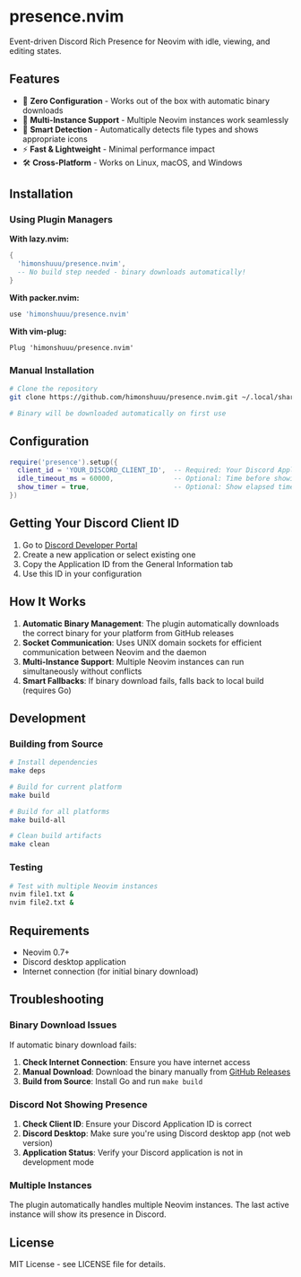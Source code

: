 # presence.nvim

Event-driven Discord Rich Presence for Neovim with idle, viewing, and editing states.

## Features

- 🚀 **Zero Configuration** - Works out of the box with automatic binary downloads
- 🔄 **Multi-Instance Support** - Multiple Neovim instances work seamlessly
- 🎯 **Smart Detection** - Automatically detects file types and shows appropriate icons
- ⚡ **Fast & Lightweight** - Minimal performance impact
- 🛠️ **Cross-Platform** - Works on Linux, macOS, and Windows

## Installation

### Using Plugin Managers

**With lazy.nvim:**
```lua
{
  'himonshuuu/presence.nvim',
  -- No build step needed - binary downloads automatically!
}
```

**With packer.nvim:**
```lua
use 'himonshuuu/presence.nvim'
```

**With vim-plug:**
```vim
Plug 'himonshuuu/presence.nvim'
```

### Manual Installation

```bash
# Clone the repository
git clone https://github.com/himonshuuu/presence.nvim.git ~/.local/share/nvim/site/pack/packer/start/presence.nvim

# Binary will be downloaded automatically on first use
```

## Configuration

```lua
require('presence').setup({
  client_id = 'YOUR_DISCORD_CLIENT_ID',  -- Required: Your Discord Application ID
  idle_timeout_ms = 60000,               -- Optional: Time before showing idle (default: 60000)
  show_timer = true,                     -- Optional: Show elapsed time (default: true)
})
```

## Getting Your Discord Client ID

1. Go to [Discord Developer Portal](https://discord.com/developers/applications)
2. Create a new application or select existing one
3. Copy the Application ID from the General Information tab
4. Use this ID in your configuration

## How It Works

1. **Automatic Binary Management**: The plugin automatically downloads the correct binary for your platform from GitHub releases
2. **Socket Communication**: Uses UNIX domain sockets for efficient communication between Neovim and the daemon
3. **Multi-Instance Support**: Multiple Neovim instances can run simultaneously without conflicts
4. **Smart Fallbacks**: If binary download fails, falls back to local build (requires Go)

## Development

### Building from Source

```bash
# Install dependencies
make deps

# Build for current platform
make build

# Build for all platforms
make build-all

# Clean build artifacts
make clean
```

### Testing

```bash
# Test with multiple Neovim instances
nvim file1.txt &
nvim file2.txt &
```

## Requirements

- Neovim 0.7+
- Discord desktop application
- Internet connection (for initial binary download)

## Troubleshooting

### Binary Download Issues

If automatic binary download fails:

1. **Check Internet Connection**: Ensure you have internet access
2. **Manual Download**: Download the binary manually from [GitHub Releases](https://github.com/himonshuuu/presence.nvim/releases)
3. **Build from Source**: Install Go and run `make build`

### Discord Not Showing Presence

1. **Check Client ID**: Ensure your Discord Application ID is correct
2. **Discord Desktop**: Make sure you're using Discord desktop app (not web version)
3. **Application Status**: Verify your Discord application is not in development mode

### Multiple Instances

The plugin automatically handles multiple Neovim instances. The last active instance will show its presence in Discord.

## License

MIT License - see LICENSE file for details.